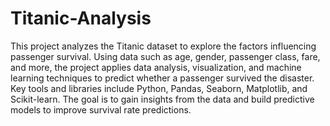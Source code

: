 # Titanic-Analysis
This project analyzes the Titanic dataset to explore the factors influencing passenger survival. Using data such as age, gender, passenger class, fare, and more, the project applies data analysis, visualization, and machine learning techniques to predict whether a passenger survived the disaster. Key tools and libraries include Python, Pandas, Seaborn, Matplotlib, and Scikit-learn. The goal is to gain insights from the data and build predictive models to improve survival rate predictions.
